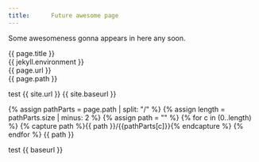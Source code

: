 ```yaml
---
title:		Future awesome page
---
```


Some awesomeness gonna appears in here any soon.

{{ page.title }}  
{{ jekyll.environment }}  
{{ page.url }}  
{{ page.path }}

test
{{ site.url }}
{{ site.baseurl }}

{% assign pathParts = page.path | split: "/" %}
{% assign length = pathParts.size | minus: 2 %}
{% assign path = "" %}
{% for c in (0..length) %}
    {% capture path %}{{ path }}/{{pathParts[c]}}{% endcapture %}
{% endfor %}
{{ path }}

test
{{ baseurl }}

